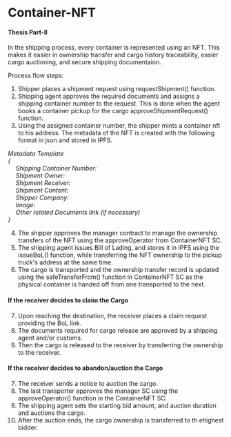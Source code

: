 # Container-NFT

#### Thesis Part-II

In the shipping process, every container is represented using an NFT.
This makes it easier in ownership transfer and cargo history traceability,
easier cargo auctioning, and secure shipping documentaion.

Process flow steps:  <br>

1. Shipper places a shipment request using requestShipment() function.
2. Shipping agent approves the required documents and assigns a shipping container number to the request. This is done when the agent books a container pickup for the cargo approveShipmentRequest() function.
3. Using the assigned container number, the shipper mints a container nft to his address.
   The metadata of the NFT is created with the following format in json and stored in IPFS.
   

*Metadata Template <br>
{ <br>
&emsp; Shipping Container Number: <br>
&emsp; Shipment Owner: <br>
&emsp; Shipment Receiver: <br>
&emsp; Shipment Content: <br>
&emsp; Shipper Company: <br>
&emsp; Image: <br>
&emsp; Other related Documents link (if necessary) <br>
}*

4. The shipper approves the manager contract to manage the ownership transfers of the NFT using the approveOperator from ContainerNFT SC.
5. The shipping agent issues Bill of Lading, and stores it in IPFS using the issueBoL() function, while transferring the NFT ownership to the pickup truck's address at the same time.
6. The cargo is transported and the ownership transfer record is updated using the safeTransferFrom() function in ContainerNFT SC as the physical container is handed off from one transported to the next.

#### If the receiver decides to claim the Cargo

7. Upon reaching the destination, the receiver places a claim request providing the BoL link.
8. The documents required for cargo release are approved by a shipping agent and/or customs.
9. Then the cargo is released to the receiver by transferring the ownership to the receiver.

#### If the receiver decides to abandon/auction the Cargo

7. The receiver sends a notice to auction the cargo.
8. The last transporter approves the manager SC using the approveOperator() function in the ContainerNFT SC.
9. The shipping agent sets the starting bid amount, and auction duration and auctions the cargo.
10. After the auction ends, the cargo ownership is transferred to th ehighest bidder.
